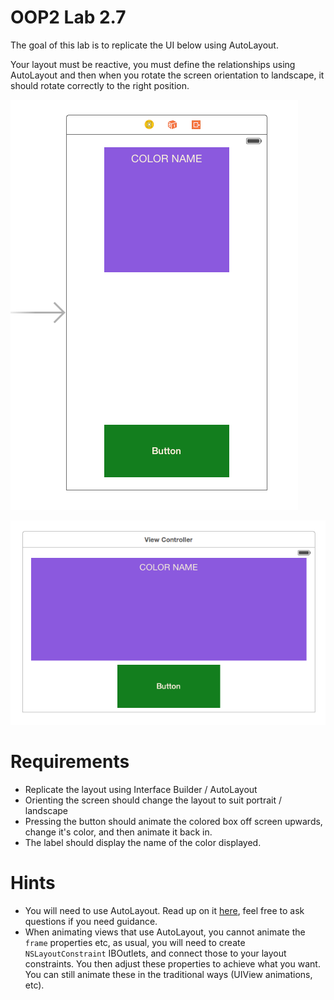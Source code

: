 OOP2 Lab 2.7
======================

The goal of this lab is to replicate the UI below using AutoLayout.

Your layout must be reactive, you must define the relationships using AutoLayout and then when you rotate the screen orientation to landscape, it should rotate correctly to the right position.

![portrait](https://raw.githubusercontent.com/zdavison/OOP2/master/Week8/portrait.png)

![landscape](https://raw.githubusercontent.com/zdavison/OOP2/master/Week8/landscape.png)

Requirements
======================

- Replicate the layout using Interface Builder / AutoLayout
- Orienting the screen should change the layout to suit portrait / landscape
- Pressing the button should animate the colored box off screen upwards, change it's color, and then animate it back in.
- The label should display the name of the color displayed.

Hints
======================

- You will need to use AutoLayout. Read up on it [here](https://developer.apple.com/library/ios/documentation/UserExperience/Conceptual/AutolayoutPG/Introduction/Introduction.html), feel free to ask questions if you need guidance.
- When animating views that use AutoLayout, you cannot animate the `frame` properties etc, as usual, you will need to create `NSLayoutConstraint` IBOutlets, and connect those to your layout constraints. You then adjust these properties to achieve what you want. You can still animate these in the traditional ways (UIView animations, etc).
